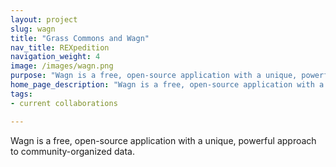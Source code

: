 ```yaml
---
layout: project
slug: wagn
title: "Grass Commons and Wagn"
nav_title: REXpedition
navigation_weight: 4
image: /images/wagn.png
purpose: "Wagn is a free, open-source application with a unique, powerful approach to community-organized data"
home_page_description: "Wagn is a free, open-source application with a unique, powerful approach to community-organized data"
tags:
- current collaborations

---
```

Wagn is a free, open-source application with a unique, powerful approach to community-organized data.
